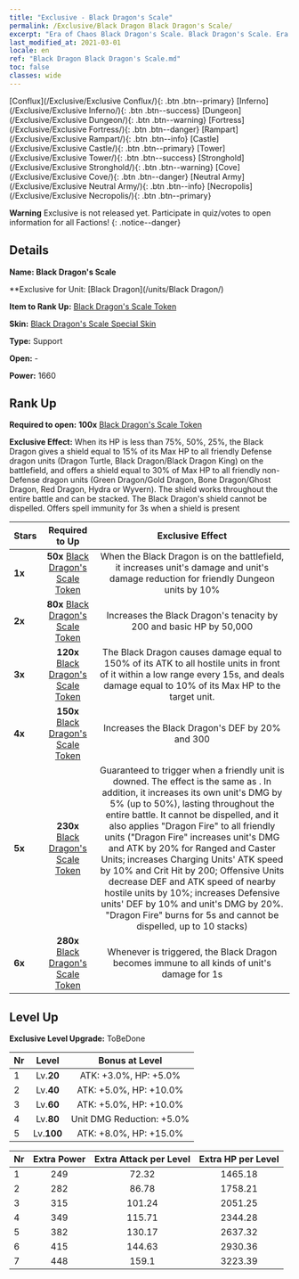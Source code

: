 ```yaml
---
title: "Exclusive - Black Dragon's Scale"
permalink: /Exclusive/Black Dragon Black Dragon's Scale/
excerpt: "Era of Chaos Black Dragon's Scale. Black Dragon's Scale. Era of Chaos Exclusive Black Dragon's Scale. Black Dragon Exclusive."
last_modified_at: 2021-03-01
locale: en
ref: "Black Dragon Black Dragon's Scale.md"
toc: false
classes: wide
---
```

 [Conflux](/Exclusive/Exclusive Conflux/){: .btn .btn--primary} [Inferno](/Exclusive/Exclusive Inferno/){: .btn .btn--success} [Dungeon](/Exclusive/Exclusive Dungeon/){: .btn .btn--warning} [Fortress](/Exclusive/Exclusive Fortress/){: .btn .btn--danger} [Rampart](/Exclusive/Exclusive Rampart/){: .btn .btn--info} [Castle](/Exclusive/Exclusive Castle/){: .btn .btn--primary} [Tower](/Exclusive/Exclusive Tower/){: .btn .btn--success} [Stronghold](/Exclusive/Exclusive Stronghold/){: .btn .btn--warning} [Cove](/Exclusive/Exclusive Cove/){: .btn .btn--danger} [Neutral Army](/Exclusive/Exclusive Neutral Army/){: .btn .btn--info} [Necropolis](/Exclusive/Exclusive Necropolis/){: .btn .btn--primary} 

**Warning** Exclusive is not released yet. Participate in quiz/votes to open information for all Factions!
{: .notice--danger}

## Details
 **Name: Black Dragon's Scale** 

 **Exclusive for Unit: [Black Dragon](/units/Black Dragon/) 

 **Item to Rank Up:** [Black Dragon's Scale Token](/Items/con_1215/)

 **Skin:** [Black Dragon's Scale Special Skin](/Items/con_604/)

 **Type:** Support

 **Open:** -

 **Power:** 1660

## Rank Up
 **Required to open:** **100x** [Black Dragon's Scale Token](/Items/con_1215/)

 **Exclusive Effect:** <Shelter of Dragons> When its HP is less than 75%, 50%, 25%, the Black Dragon gives a shield equal to 15% of its Max HP to all friendly Defense dragon units (Dragon Turtle, Black Dragon/Black Dragon King) on the battlefield, and offers a shield equal to 30% of Max HP to all friendly non-Defense dragon units (Green Dragon/Gold Dragon, Bone Dragon/Ghost Dragon, Red Dragon, Hydra or Wyvern). The shield works throughout the entire battle and can be stacked. The Black Dragon's shield cannot be dispelled. Offers spell immunity for 3s when a shield is present

  |     Stars    |  Required to Up | Exclusive Effect | 
  |:-------------|:---------------:|:---------------:|
  | **1x** <i class="fas fa-star"/> | **50x** [Black Dragon's Scale Token](/Items/con_1215/) | When the Black Dragon is on the battlefield, it increases unit's damage and unit's damage reduction for friendly Dungeon units by 10% |
  | **2x** <i class="fas fa-star"/> | **80x** [Black Dragon's Scale Token](/Items/con_1215/) | Increases the Black Dragon's tenacity by 200 and basic HP by 50,000 |
  | **3x** <i class="fas fa-star"/> | **120x** [Black Dragon's Scale Token](/Items/con_1215/) | <Magic Dragon Breath> The Black Dragon causes damage equal to 150% of its ATK to all hostile units in front of it within a low range every 15s, and deals damage equal to 10% of its Max HP to the target unit. |
  | **4x** <i class="fas fa-star"/> | **150x** [Black Dragon's Scale Token](/Items/con_1215/) | Increases the Black Dragon's DEF by 20% and 300 |
  | **5x** <i class="fas fa-star"/> | **230x** [Black Dragon's Scale Token](/Items/con_1215/) | Guaranteed to trigger <Magic Dragon Rage> when a friendly unit is downed. The effect is the same as <Magic Dragon Breath>. In addition, it increases its own unit's DMG by 5% (up to 50%), lasting throughout the entire battle. It cannot be dispelled, and it also applies \"Dragon Fire\" to all friendly units (\"Dragon Fire\" increases unit's DMG and ATK by 20% for Ranged and Caster Units; increases Charging Units' ATK speed by 10% and Crit Hit by 200; Offensive Units decrease DEF and ATK speed of nearby hostile units by 10%; increases Defensive units' DEF by 10% and unit's DMG by 20%. \"Dragon Fire\" burns for 5s and cannot be dispelled, up to 10 stacks) |
  | **6x** <i class="fas fa-star"/> | **280x** [Black Dragon's Scale Token](/Items/con_1215/) | Whenever <Black Dragon Scale> is triggered, the Black Dragon becomes immune to all kinds of unit's damage for 1s |


## Level Up
 **Exclusive Level Upgrade:** ToBeDone

  |  Nr  |   Level  | Bonus at Level |
  |:-----|:--------:|:--------------:|
  | 1 | Lv.**20** | ATK: +3.0%, HP: +5.0% |
  | 2 | Lv.**40** | ATK: +5.0%, HP: +10.0% |
  | 3 | Lv.**60** | ATK: +5.0%, HP: +10.0% |
  | 4 | Lv.**80** | Unit DMG Reduction: +5.0% |
  | 5 | Lv.**100** | ATK: +8.0%, HP: +15.0% |


  |  Nr  |  Extra Power | Extra Attack per Level | Extra HP per Level |
  |:-----|:--------:|:--------:|:--------:|
  | 1 | 249 | 72.32 | 1465.18 |
  | 2 | 282 | 86.78 | 1758.21 |
  | 3 | 315 | 101.24 | 2051.25 |
  | 4 | 349 | 115.71 | 2344.28 |
  | 5 | 382 | 130.17 | 2637.32 |
  | 6 | 415 | 144.63 | 2930.36 |
  | 7 | 448 | 159.1 | 3223.39 |



